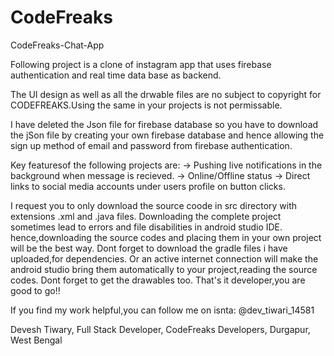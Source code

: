 # CodeFreaks
CodeFreaks-Chat-App




Following project is a clone of instagram app that uses firebase authentication and real time data base as backend.

The UI design as well as all the drwable files are no subject to copyright for CODEFREAKS.Using the same in your projects is not permissable.

I have deleted the Json file for firebase database so you have to download the jSon file by creating your own firebase database and hence allowing the sign up method of email and password from firebase authentication.

Key featuresof the following projects are:
-> Pushing live notifications in the background when message is recieved.
-> Online/Offline status
-> Direct links to social media accounts under users profile on button clicks. 

I request you to only download the source coode in src directory with extensions .xml and .java files. Downloading the complete project sometimes lead to errors and file disabilities in android studio IDE. hence,downloading the source codes and placing them in your own project will be the best way. Dont forget to download the gradle files i have uploaded,for dependencies. Or an active internet connection will make the android studio bring them automatically to your project,reading the source codes. Dont forget to get the drawables too. That's it developer,you are good to go!!



If you find my work helpful,you can follow me on isnta: @dev_tiwari_14581

Devesh Tiwary, Full Stack Developer, CodeFreaks Developers, Durgapur, West Bengal
